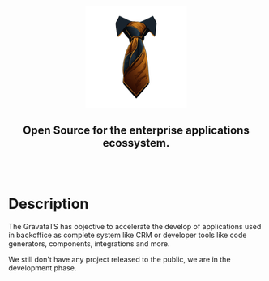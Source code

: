 <p align="center">
<img height="200" src="https://raw.githubusercontent.com/gravatats/.github/main/assets/imgs/image.png"/>
</p>
<h2 align="center">Open Source for the enterprise applications ecossystem.</h2>
<br />
<br />

# Description

The GravataTS has objective to accelerate the develop of applications used in backoffice as complete system like CRM or developer tools like code generators, components, integrations and more.

We still don't have any project released to the public, we are in the development phase.